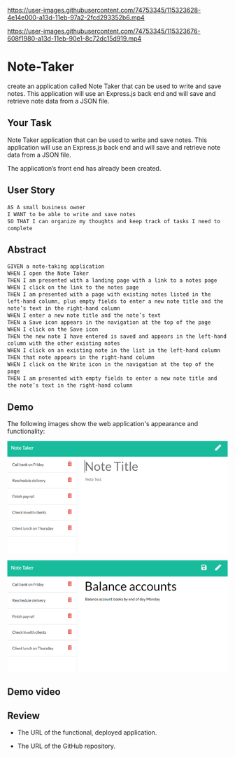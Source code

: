 
https://user-images.githubusercontent.com/74753345/115323628-4e14e000-a13d-11eb-97a2-2fcd293352b6.mp4


https://user-images.githubusercontent.com/74753345/115323676-608f1980-a13d-11eb-90e1-8c72dc15d919.mp4

# Note-Taker
create an application called Note Taker that can be used to write and save notes. This application will use an Express.js back end and will save and retrieve note data from a JSON file.

## Your Task

Note Taker application that can be used to write and save notes. This application will use an Express.js back end and will save and retrieve note data from a JSON file.

The application’s front end has already been created. 

## User Story

```
AS A small business owner
I WANT to be able to write and save notes
SO THAT I can organize my thoughts and keep track of tasks I need to complete
```
## Abstract

```
GIVEN a note-taking application
WHEN I open the Note Taker
THEN I am presented with a landing page with a link to a notes page
WHEN I click on the link to the notes page
THEN I am presented with a page with existing notes listed in the left-hand column, plus empty fields to enter a new note title and the note’s text in the right-hand column
WHEN I enter a new note title and the note’s text
THEN a Save icon appears in the navigation at the top of the page
WHEN I click on the Save icon
THEN the new note I have entered is saved and appears in the left-hand column with the other existing notes
WHEN I click on an existing note in the list in the left-hand column
THEN that note appears in the right-hand column
WHEN I click on the Write icon in the navigation at the top of the page
THEN I am presented with empty fields to enter a new note title and the note’s text in the right-hand column
```

## Demo

The following images show the web application's appearance and functionality: 

![Existing notes are listed in the left-hand column with empty fields on the right-hand side for the new note’s title and text.](./Assets/11-express-homework-demo-01.png)

![Note titled “Balance accounts” reads, “Balance account books by end of day Monday,” with other notes listed on the left.](./Assets/11-express-homework-demo-02.png)


## Demo video


## Review

* The URL of the functional, deployed application.


* The URL of the GitHub repository. 
